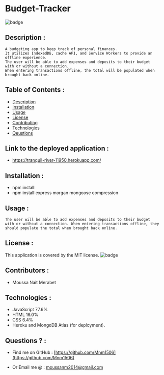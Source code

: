 # Budget-Tracker
  ![badge](https://img.shields.io/badge/license-MIT-brightgreen)

  ## Description :
    A budgeting app to keep track of personal finances. 
    It utilizes IndexedDB, cache API, and Service Workers to provide an offline experience.
    The user will be able to add expenses and deposits to their budget with or without a connection. 
    When entering transactions offline, the total will be populated when brought back online.

  ## Table of Contents :
  - [Description](#description)
  - [Installation](#installation)
  - [Usage](#usage)
  - [License](#license)
  - [Contributing](#contributing)
  - [Technologies](#Technologies)
  - [Qeustions](#qeustions)

  ## Link to the deployed application :
  - https://tranquil-river-11950.herokuapp.com/
  
  ## Installation :
   - npm install 
   - npm install express morgan mongoose compression

   ## Usage :
    The user will be able to add expenses and deposits to their budget with or without a connection. When entering transactions offline, they should populate the total when brought back online.

  ## License :
  This application is covered by the MIT license.
  ![badge](https://img.shields.io/badge/license-MIT-brightgreen)

  ## Contributors :
   - Moussa Nait Merabet

  ## Technologies :
   - JavaScript 77.6%
   - HTML 16.0%
   - CSS 6.4%
   - Heroku and MongoDB Atlas (for deployment).
   
  ## Questions ? :
   - Find me on GitHub : [https://github.com/Mnm1506](https://github.com/Mnm1506)

   - Or Email me @ : [moussanm2014@gmail.com](https://www.google.com/gmail/)